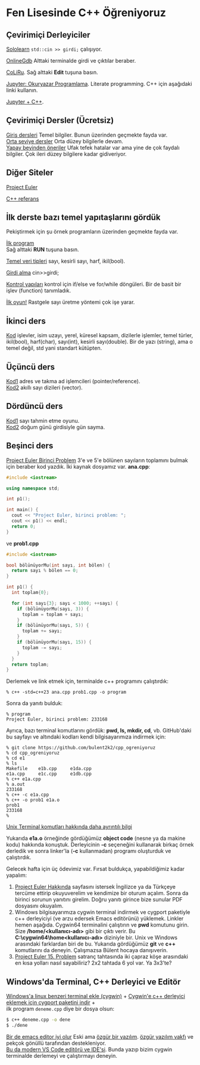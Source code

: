 Fen Lisesinde C++ Öğreniyoruz
=============================

Çevirimiçi Derleyiciler
-----------------------
[Sololearn](https://www.sololearn.com/en/compiler-playground/cpp)  `std::cin >> girdi;` çalışıyor. 

[OnlineGdb](https://onlinegdb.com/MOj93f6vtA)  Alttaki terminalde girdi ve çıktılar beraber.  

[CoLiRu](https://coliru.stacked-crooked.com/a/9a5a244a826e572a).  Sağ alttaki **Edit** tuşuna basın.  

[Jupyter: Okuryazar Programlama](https://jupyter.org/).  Literate programming. C++ için aşağıdaki linki kullanın.  

[Jupyter + C++](https://mybinder.org/v2/gh/jupyter-xeus/xeus-cling/stable?filepath=notebooks/xcpp.ipynb).  


Çevirimiçi Dersler (Ücretsiz)
--
[Giriş dersleri](https://www.sololearn.com/en/learn/courses/c-plus-plus-introduction)  Temel bilgiler. Bunun üzerinden geçmekte fayda var.  
[Orta seviye dersler](https://www.sololearn.com/en/learn/courses/c-plus-plus-intermediate)   Orta düzey bilgilerle devam.  
[Yapay beyinden öneriler](https://chatgpt.com/share/674775c0-d424-8009-835a-a1745715f8a7)  Ufak tefek hatalar var ama yine de çok faydalı bilgiler. Çok ileri düzey bilgilere kadar gidiveriyor.  

Diğer Siteler
--
[Project Euler](https://projecteuler.net/)  

[C++ referans](https://en.cppreference.com)  

İlk derste bazı temel yapıtaşlarını gördük 
-- 
Pekiştirmek için şu örnek programların üzerinden geçmekte fayda var.  

[İlk program](https://sololearn.com/compiler-playground/cHlx3KLO5G6d/)  
Sağ alttaki **RUN** tuşuna basın.  

[Temel veri tipleri](https://sololearn.com/compiler-playground/cPv2HfqDr8h7) sayı, kesirli sayı, harf, ikil(bool).  

[Girdi alma](https://sololearn.com/compiler-playground/c1JyEkLln8AK) cin>>girdi;  

[Kontrol yapıları](https://sololearn.com/compiler-playground/coLvDwg6K4Te) kontrol için if/else ve for/while döngüleri. Bir de basit bir işlev (function) tanımladık.

[İlk oyun!](https://onlinegdb.com/i4AbswzZtP) Rastgele sayı üretme yöntemi çok işe yarar.


İkinci ders
--
[Kod](https://www.sololearn.com/en/compiler-playground/cHXfjbO8i14U) işlevler, isim uzayı, yerel, küresel kapsam, dizilerle işlemler, temel türler, ikil(bool), harf(char), sayı(int), kesirli sayı(double). Bir de yazı (string), ama o temel değil, std yani standart kütüpten.  


Üçüncü ders
--
[Kod1](https://sololearn.com/compiler-playground/crpbSkBKD5ul) adres ve takma ad işlemcileri (pointer/reference).  
[Kod2](https://sololearn.com/compiler-playground/cUWBwZrMqVkd) akıllı sayı dizileri (vector<int>).   


Dördüncü ders
--
[Kod1](https://www.onlinegdb.com/fork/i4AbswzZtP) sayı tahmin etme oyunu.  
[Kod2](https://www.onlinegdb.com/fork/bbM6VmacX) doğum günü girdisiyle gün sayma.  


Beşinci ders
--
[Project Euler Birinci Problem](https://projecteuler.net/problem=1)  3'e ve 5'e bölünen sayıların toplamını bulmak için beraber kod yazdık. İki kaynak dosyamız var. **ana.cpp**:  
```c++
#include <iostream>

using namespace std;

int p1();

int main() {
  cout << "Project Euler, birinci problem: ";
  cout << p1() << endl;
  return 0;
}
```  
ve **prob1.cpp**  
```c++
#include <iostream>

bool bölünüyorMu(int sayı, int bölen) {
  return sayı % bölen == 0;
}

int p1() {
  int toplam{0};

  for (int sayı{3}; sayı < 1000; ++sayı) {
    if (bölünüyorMu(sayı, 3)) {
      toplam = toplam + sayı;
    }
    if (bölünüyorMu(sayı, 5)) {
      toplam += sayı;
    }
    if (bölünüyorMu(sayı, 15)) {
      toplam -= sayı;
    }
  }
  return toplam;
}
```
Derlemek ve link etmek için, terminalde c++ programını çalıştırdık:  
```shell
% c++ -std=c++23 ana.cpp prob1.cpp -o program
```
Sonra da yanıtı bulduk:
```shell
% program                                    
Project Euler, birinci problem: 233168
```

Ayrıca, bazı terminal komutlarını gördük: **pwd, ls, mkdir, cd**, vb. GitHub'daki bu sayfayı ve altındaki kodları kendi bilgisayarımıza indirmek için:  
```shell
% git clone https://github.com/bulent2k2/cpp_ogreniyoruz
% cd cpp_ogreniyoruz 
% cd e1
% ls
Makefile	e1b.cpp		e1da.cpp
e1a.cpp		e1c.cpp		e1db.cpp
% c++ e1a.cpp
% a.out
233168
% c++ -c e1a.cpp
% c++ -o prob1 e1a.o
prob1
233168
%
``` 

[Unix Terminal komutları hakkında daha ayrıntılı bilgi](https://acikders.ankara.edu.tr/pluginfile.php/155213/mod_resource/content/0/10.1.%20Linux%20Komutlar%C4%B1.pdf)  

Yukarıda **e1a.o** örneğinde gördüğümüz **object code** (nesne ya da makine kodu) hakkında konuştuk. Derleyicinin **-c** seçeneğini kullanarak birkaç örnek derledik ve sonra linker'la (**-c** kullanmadan) programı oluşturduk ve çalıştırdık.  

Gelecek hafta için üç ödevimiz var. Fırsat buldukça, yapabildiğimiz kadar yapalım:  
1) [Project Euler Hakkında](https://projecteuler.net/about) sayfasını istersek İngilizce ya da Türkçeye tercüme ettirip okuyuverelim ve kendimize bir oturum açalım. Sonra da birinci sorunun yanıtını girelim. Doğru yanıtı girince bize sunular PDF dosyasını okuyalım.
1) Windows bilgisayarımıza cygwin terminal indirmek ve cygport paketiyle c++ derleyiciyi (ve arzu edersek Emacs editörünü) yüklemek. Linkler hemen aşağıda. Cygwin64 terminalini çalıştırın ve **pwd** komutunu girin. Size **/home/<kullanıcı-adı>** gibi bir çıktı verir. Bu **C:\cygwin64\home\<kullanıcı-adı>** diziniyle bir. Unix ve Windows arasındaki farklardan biri de bu. Yukarıda gördüğümüz **git** ve **c++** komutlarını da deneyin. Çalışmazsa Bülent hocaya danışıverin.
2) [Project Euler 15. Problem](https://projecteuler.net/problem=15) satranç tahtasında iki çapraz köşe arasındaki en kısa yolları nasıl sayabiliriz? 2x2 tahtada 6 yol var. Ya 3x3'te?

Windows'da Terminal, C++ Derleyici ve Editör
--
[Windows'a linux benzeri terminal ekle (cygwin)](https://cygwin.com/install.html) + 
[Cygwin'e c++ derleyici eklemek için cygport paketini indir](https://stackoverflow.com/questions/44354169/how-to-install-g-in-cygwin?newreg=f4dff0a25415471fa12f1dd8c109a3fe) +   
ilk program `deneme.cpp` diye bir dosya olsun: 
```bash
$ c++ deneme.cpp -o dene
$ ./dene
```
[Bir de emacs editor iyi olur](https://ftp.gnu.org/gnu/emacs/windows/emacs-29/emacs-29.4-installer.exe)  Eski ama [özgür bir yazılım](https://www.gnu.org/software/emacs/). [özgür yazılım vakfı](fsf.org) ve pekçok gönüllü tarafından destekleniyor.    
[Bu da modern VS Code editörü ve IDE'si](https://code.visualstudio.com/). Bunda yazıp bizim cygwin terminalde derlemeyi ve çalıştırmayı deneyin.  
